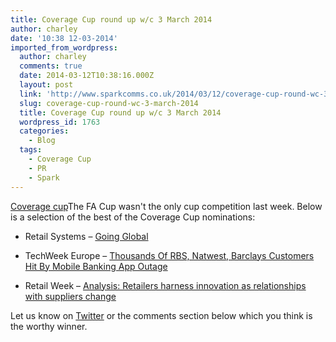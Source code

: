 ```yaml
---
title: Coverage Cup round up w/c 3 March 2014
author: charley
date: '10:38 12-03-2014'
imported_from_wordpress:
  author: charley
  comments: true
  date: 2014-03-12T10:38:16.000Z
  layout: post
  link: 'http://www.sparkcomms.co.uk/2014/03/12/coverage-cup-round-wc-3-march-2014/'
  slug: coverage-cup-round-wc-3-march-2014
  title: Coverage Cup round up w/c 3 March 2014
  wordpress_id: 1763
  categories:
    - Blog
  tags:
    - Coverage Cup
    - PR
    - Spark
---
```


[Coverage cup](Coverage-cup-167x300.jpg)The FA Cup wasn't the only cup competition last week. Below is a selection of the best of the Coverage Cup nominations:



	
  * Retail Systems – [Going Global ](http://www.retail-systems.com/pages/interactive_download_2012/RS_feb_mar_2014.pdf)

	
  * TechWeek Europe – [Thousands Of RBS, Natwest, Barclays Customers Hit By Mobile Banking App Outage](http://www.techweekeurope.co.uk/news/mobile-banking-apps-hit-by-outage-140430)

	
  * Retail Week – [Analysis: Retailers harness innovation as relationships with suppliers change](http://www.retail-week.com/technology/analysis-retailers-harness-innovation-as-relationships-with-suppliers-change/5057998.article)


Let us know on [Twitter](https://twitter.com/sparkcomms) or the comments section below which you think is the worthy winner.


